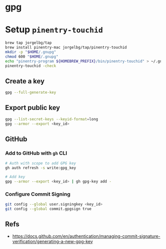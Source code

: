 # gpg

# Setup `pinentry-touchid`

```bash
brew tap jorgelbg/tap
brew install pinentry-mac jorgelbg/tap/pinentry-touchid
mkdir -p "$HOME/.gnupg"
chmod 600 "$HOME/.gnupg"
echo "pinentry-program ${HOMEBREW_PREFIX}/bin/pinentry-touchid" > ~/.gnupg/gpg-agent.conf
pinentry-touchid -check
```

## Create a key

```bash
gpg --full-generate-key
```

## Export public key

```bash
gpg --list-secret-keys --keyid-format=long
gpg --armor --export <key_id>
```

## GitHub

### Add to GitHub with `gh` CLI

```bash
# Auth with scope to add GPG key
gh auth refresh -s write:gpg_key

# Add key
gpg --armor --export <key_id> | gh gpg-key add -
```

### Configure Commit Signing

```bash
git config --global user.signingkey <key_id>
git config --global commit.gpgsign true
```

## Refs

- <https://docs.github.com/en/authentication/managing-commit-signature-verification/generating-a-new-gpg-key>
